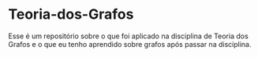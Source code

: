# Teoria-dos-Grafos
Esse é um repositório sobre o que foi aplicado na disciplina de Teoria dos Grafos e o que eu tenho aprendido sobre grafos após passar na disciplina.
